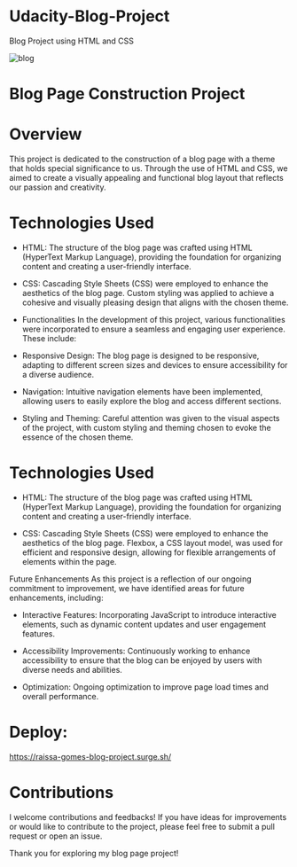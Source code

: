 # Udacity-Blog-Project
Blog Project using HTML and CSS

![blog](https://github.com/raissanfg/Udacity-Blog-Project/assets/99144281/d68d392b-1bf4-4b9c-a77c-352f4100bd58)


# Blog Page Construction Project
# Overview
This project is dedicated to the construction of a blog page with a theme that holds special significance to us. 
Through the use of HTML and CSS, we aimed to create a visually appealing and functional blog layout that reflects 
our passion and creativity.

# Technologies Used
*  HTML: 
The structure of the blog page was crafted using HTML (HyperText Markup Language), providing the foundation for organizing
content and creating a user-friendly interface.

* CSS: 
Cascading Style Sheets (CSS) were employed to enhance the aesthetics of the blog page. Custom styling was applied to achieve
a cohesive and visually pleasing design that aligns with the chosen theme.

* Functionalities
In the development of this project, various functionalities were incorporated to ensure a seamless and engaging user 
experience. These include:

* Responsive Design:
The blog page is designed to be responsive, adapting to different screen sizes and devices to ensure accessibility for 
a diverse audience.

* Navigation:
Intuitive navigation elements have been implemented, allowing users to easily explore the blog and access different sections.

* Styling and Theming: 
Careful attention was given to the visual aspects of the project, with custom styling and theming chosen to evoke 
the essence of the chosen theme.

# Technologies Used
 * HTML: The structure of the blog page was crafted using HTML (HyperText Markup Language), providing the foundation
 for organizing content and creating a user-friendly interface.

 * CSS: Cascading Style Sheets (CSS) were employed to enhance the aesthetics of the blog page. Flexbox, a CSS layout model,
 was used for efficient and responsive design, allowing for flexible arrangements of elements within the page.

Future Enhancements
As this project is a reflection of our ongoing commitment to improvement, we have identified areas for future enhancements, 
including:

 * Interactive Features: Incorporating JavaScript to introduce interactive elements, such as dynamic content updates and
user engagement features.

* Accessibility Improvements: Continuously working to enhance accessibility to ensure that the blog can be enjoyed by
users with diverse needs and abilities.

* Optimization: Ongoing optimization to improve page load times and overall performance.

# Deploy:
https://raissa-gomes-blog-project.surge.sh/

# Contributions
I welcome contributions and feedbacks! If you have ideas for improvements or would like to contribute to the project, please feel free to submit a pull request or open an issue.

Thank you for exploring my blog page project!
